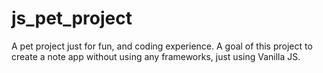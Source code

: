 # js_pet_project
A pet project just for fun, and coding experience. A goal of this project to create a note app without using any frameworks, just using Vanilla JS.
